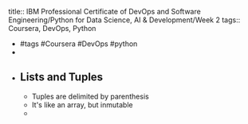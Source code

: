 title:: IBM Professional Certificate of DevOps and Software Engineering/Python for Data Science, AI & Development/Week 2
tags:: Coursera, DevOps, Python

- #tags #Coursera #DevOps #python
-
- ## Lists and Tuples
	- Tuples are delimited by parenthesis
	- It's like an array, but inmutable
	-